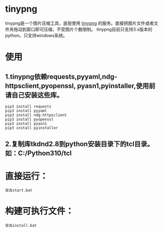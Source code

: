# tinypng
tinypng是一个图片压缩工具，底层使用 [tinypng](https://www.tinypng.com) 的服务。直接把图片文件或者文件夹拖动到窗口即可压缩，不受图片个数限制。
tinypng目前只支持3.x版本的python。只支持windows系统。

# 使用
## 1.tinypng依赖requests,pyyaml,ndg-httpsclient,pyopenssl,      pyasn1,pyinstaller,使用前请自己安装这些库。

    pip3 install requests
    pip3 install pyyaml
    pip3 install ndg-httpsclient
    pip3 install pyopenssl
    pip3 install pyasn1
    pip3 install pyinstaller

## 2.复制库tkdnd2.8到python安装目录下的tcl目录。如：C:/Python310/tcl

# 直接运行：
    双击start.bat

# 构建可执行文件：
    双击install.bat